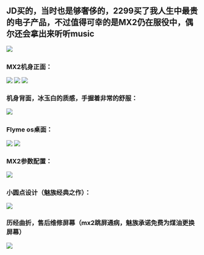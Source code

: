 ## JD买的，当时也是够奢侈的，2299买了我人生中最贵的电子产品，不过值得可幸的是MX2仍在服役中，偶尔还会拿出来听听music
<img src = 'https://img2020.cnblogs.com/blog/2034475/202006/2034475-20200611195213776-955439766.jpg' >
&nbsp;

### MX2机身正面：
<img src = 'https://s3.bmp.ovh/imgs/2024/08/16/6adcb9bc5dbdc924.jpg' >
<img src = 'https://s3.bmp.ovh/imgs/2024/08/16/c64b5e12156f159d.jpg'>
<img src = 'https://s3.bmp.ovh/imgs/2024/08/16/4995f647ff169537.jpg' />
&nbsp;

### 机身背面，冰玉白的质感，手握着非常的舒服：
<img src = 'https://s3.bmp.ovh/imgs/2024/08/16/8ee7a361cffc6abc.jpg'>
&nbsp;

### Flyme os桌面：
<img src = 'https://s3.bmp.ovh/imgs/2024/08/16/1ae814de645682b7.jpg'>
<img src = 'https://s3.bmp.ovh/imgs/2024/08/16/bee2d3d0022e63f1.jpg'>
&nbsp;

### MX2参数配置：
<img src = 'https://s3.bmp.ovh/imgs/2024/08/15/81bcb9f4d29534c1.jpg' />
&nbsp;

### 小圆点设计（魅族经典之作）：
<img src = 'https://s3.bmp.ovh/imgs/2024/08/16/935c2b2d6c2ce940.jpg' />
<br />

### 历经曲折，售后维修屏幕（mx2跳屏通病，魅族承诺免费为煤油更换屏幕）
<img src = 'https://img2020.cnblogs.com/blog/2034475/202006/2034475-20200611200054790-1814179163.jpg' />